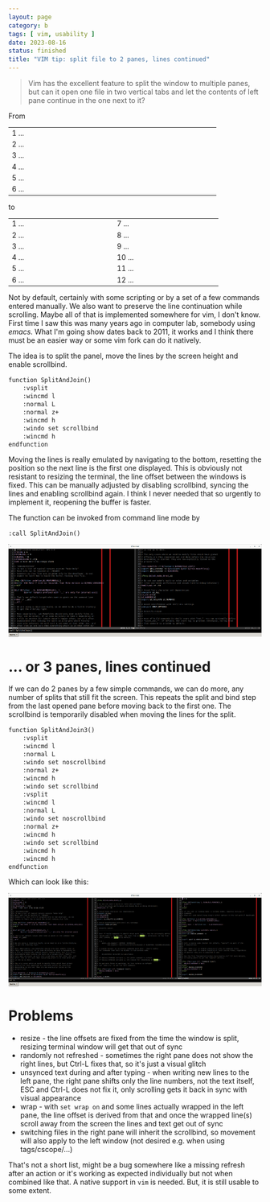 ```yaml
---
layout: page
category: b
tags: [ vim, usability ]
date: 2023-08-16
status: finished
title: "VIM tip: split file to 2 panes, lines continued"
---
```


> Vim has the excellent feature to split the window to multiple panes, but can it
> open one file in two vertical tabs and let the contents of left pane continue
> in the one next to it?

From

<table>
<tr><td width="400px">1 ...</td></tr>
<tr><td>2 ...</td></tr>
<tr><td>3 ...</td></tr>
<tr><td>4 ...</td></tr>
<tr><td>5 ...</td></tr>
<tr><td>6 ...</td></tr>
</table>

to

<table>
<tr><td width="195px">1 ...</td><td width="195px">7 ...</td></tr>
<tr><td>2 ...</td><td>8 ...</td></tr>
<tr><td>3 ...</td><td>9 ...</td></tr>
<tr><td>4 ...</td><td>10 ...</td></tr>
<tr><td>5 ...</td><td>11 ...</td></tr>
<tr><td>6 ...</td><td>12 ...</td></tr>
</table>

Not by default, certainly with some scripting or by a set of a few commands
entered manually. We also want to preserve the line continuation while
scrolling. Maybe all of that is implemented somewhere for vim, I don't know.
First time I saw this was many years ago in computer lab, somebody using *emacs*.
What I'm going show dates back to 2011, it works and I think there must be an
easier way or some vim fork can do it natively.

The idea is to split the panel, move the lines by the screen height and enable
scrollbind.

```
function SplitAndJoin()
	:vsplit
	:wincmd l
	:normal L
	:normal z+
	:wincmd h
	:windo set scrollbind
	:wincmd h
endfunction
```

Moving the lines is really emulated by navigating to the bottom, resetting the
position so the next line is the first one displayed. This is obviously not
resistant to resizing the terminal, the line offset between the windows is
fixed. This can be manually adjusted by disabling scrollbind, syncing the lines
and enabling scrollbind again. I think I never needed that so urgently to
implement it, reopening the buffer is faster.

The function can be invoked from command line mode by

```
:call SplitAndJoin()
```

[![linux Makefile split into 2 panes](splitandjoin2-small.png)](splitandjoin2.png)

# ... or 3 panes, lines continued

If we can do 2 panes by a few simple commands, we can do more, any number of
splits that still fit the screen. This repeats the split and bind step from
the last opened pane before moving back to the first one. The scrollbind is
temporarily disabled when moving the lines for the split.

```
function SplitAndJoin3()
	:vsplit
	:wincmd l
	:normal L
	:windo set noscrollbind
	:normal z+
	:wincmd h
	:windo set scrollbind
	:vsplit
	:wincmd l
	:normal L
	:windo set noscrollbind
	:normal z+
	:wincmd h
	:windo set scrollbind
	:wincmd h
	:wincmd h
endfunction
```

Which can look like this:

[![linux Makefile split into 3 panes](splitandjoin3-small.png)](splitandjoin3.png)


# Problems

- resize - the line offsets are fixed from the time the window is split,
  resizing terminal window will get that out of sync
- randomly not refreshed - sometimes the right pane does not show the right
  lines, but Ctrl-L fixes that, so it's just a visual glitch
- unsynced text during and after typing - when writing new lines to the left
  pane, the right pane shifts only the line numbers, not the text itself, ESC
  and Ctrl-L does not fix it, only scrolling gets it back in sync with visual
  appearance
- wrap - with `set wrap on` and some lines actually wrapped in the left pane,
  the line offset is derived from that and once the wrapped line(s) scroll away
  from the screen the lines and text get out of sync
- switching files in the right pane will inherit the scrollbind, so movement
  will also apply to the left window (not desired e.g. when using tags/cscope/...)

That's not a short list, might be a bug somewhere like a missing refresh
after an action or it's working as expected individually but not when
combined like that. A native support in `vim` is needed. But, it is still
usable to some extent.
